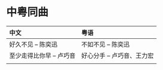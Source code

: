# 中粤同曲

| 中文            | 粤语               |
|:------------- |:---------------- |
| 好久不见  – 陈奕迅   | 不如不见  –  陈奕迅     |
| 至少走得比你早 – 卢巧音 | 好心分手  –  卢巧音、王力宏 |
|               |                  |
